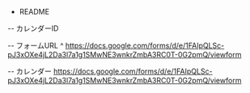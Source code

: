  - README

 -- カレンダーID


 -- フォームURL
 ^ 
https://docs.google.com/forms/d/e/1FAIpQLSc-pJ3xOXe4jL2Da3l7a1g1SMwNE3wnkrZmbA3RC0T-0G2pmQ/viewform

 -- カレンダー
https://docs.google.com/forms/d/e/1FAIpQLSc-pJ3xOXe4jL2Da3l7a1g1SMwNE3wnkrZmbA3RC0T-0G2pmQ/viewform
